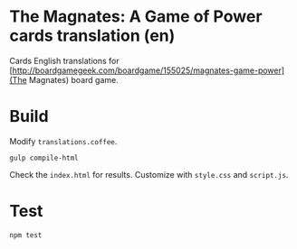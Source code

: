 # The Magnates: A Game of Power cards translation (en)

Cards English translations for 
[http://boardgamegeek.com/boardgame/155025/magnates-game-power](The Magnates)
board game.

# Build

Modify `translations.coffee`.

```
gulp compile-html
```

Check the `index.html` for results. Customize with `style.css` and `script.js`.

# Test

```
npm test
```